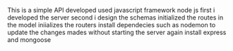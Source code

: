 This is a simple API developed used javascript framework node js
first i developed the server
second i design the schemas
initialized the routes in the model
iniializes the routers
install dependecies such as nodemon to update the changes mades without starting the server again
install express and mongoose
